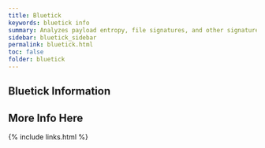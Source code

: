 ```yaml
---
title: Bluetick
keywords: bluetick info
summary: Analyzes payload entropy, file signatures, and other signature-based methods to identify whether or not the contents of an arbitrary file is encrypted, encoded, or plaintext
sidebar: bluetick_sidebar
permalink: bluetick.html
toc: false
folder: bluetick
---
```


## Bluetick Information


## More Info Here
{% include links.html %}

